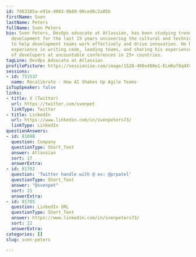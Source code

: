 ```yaml
---
id: 7d63385a-e91e-4983-9b08-90ced6c2a05b
firstName: Sven
lastName: Peters
fullName: Sven Peters
bio: Sven Peters, DevOps advocate at Atlassian, has been studying trends in software
  development for the last 15 years uncovering the cultural and technical attributes
  to help development teams work effectively and drive innovation. He has 20 years
  experience in writing code, leading teams, and sharing his experience with thousands
  of developers at uncountable conferences in 25+ countries.
tagLine: DevOps Advocate at Atlassian
profilePicture: https://sessionize.com/image/1528-400o400o1-ELmKof8q4XvAr84EBKLa4q.png
sessions:
- id: 751537
  name: Recalibrate - How AI Shakes Up Agile Teams
isTopSpeaker: false
links:
- title: X (Twitter)
  url: https://twitter.com/svenpet
  linkType: Twitter
- title: LinkedIn
  url: https://www.linkedin.com/in/svenpeters73/
  linkType: LinkedIn
questionAnswers:
- id: 81698
  question: Company
  questionType: Short_Text
  answer: Atlassian
  sort: 17
  answerExtra:
- id: 81702
  question: 'Twitter handle with @ ex: @prpatel'
  questionType: Short_Text
  answer: "@svenpet"
  sort: 21
  answerExtra:
- id: 81705
  question: LinkedIn URL
  questionType: Short_Text
  answer: https://www.linkedin.com/in/svenpeters73/
  sort: 22
  answerExtra:
categories: []
slug: sven-peters

---
```

